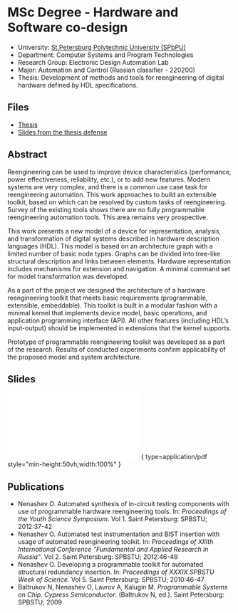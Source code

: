 # MSc Degree - Hardware and Software co-design

* University: [St.Petersburg Polytechnic University (SPbPU)](https://english.spbstu.ru/)
* Department: Computer Systems and Program Technologies
* Research Group: Electronic Design Automation Lab
* Major: Automation and Control (Russian classifier - 220200)
* Thesis: Development of methods and tools for reengineering of digital hardware defined by HDL specifications.

## Files

* [Thesis](./thesis.pdf)
* [Slides from the thesis defense](./defense-slides.pdf)

## Abstract

Reengineering can be used to improve device characteristics (performance, power effectiveness, reliability, etc.), or to add new features.
Modern systems are very complex, and there is a common use case task for reengineering automation.
This work approaches to build an extensible toolkit, based on which can be resolved by custom tasks of reengineering.
Survey of the existing tools shows there are no fully programmable reengineering automation tools.
This area remains very prospective.

This work presents a new model of a device for representation, analysis, and transformation of digital systems described in hardware description languages (HDL).
This model is based on an architecture graph with a limited number of basic node types.
Graphs can be divided into tree-like structural description and links between elements.
Hardware representation includes mechanisms for extension and navigation.
A minimal command set for model transformation was developed.

As a part of the project we designed the architecture of a hardware reengineering toolkit that meets basic requirements (programmable, extensible, embeddable).
This toolkit is built in a modular fashion with a minimal kernel that implements device model, basic operations, and application programming interface (API).
All other features (including HDL’s input-output) should be implemented in extensions that the kernel supports.

Prototype of programmable reengineering toolkit was developed as a part of the research.
Results of conducted experiments confirm applicability of the proposed model and system architecture.

## Slides

![Alt text](./defense-slides.pdf){ type=application/pdf style="min-height:50vh;width:100%" }

## Publications

* Nenashev O. Automated synthesis of in-circuit testing components with use of programmable hardware reengineering tools. In: *Proceedings of the Youth Science Symposium*. Vol 1\. Saint Petersburg: SPBSTU; 2012:37-42
* Nenashev O. Automated test instrumentation and BIST insertion with usage of automated reengineering toolkit. In: *Proceedings of XIIIth International Conference “Fundamental and Applied Research in Russia"*. Vol 2\. Saint Petersburg: SPBSTU; 2012:46-49
* Nenashev O. Developing a programmable toolkit for automated structural redundancy insertion. In: *Proceedings of XXXIX SPBSTU Week of Science*. Vol 5\. Saint Petersburg: SPBSTU; 2010:46-47
* Baltrukov N, Nenashev O, Lavrov A, Kalugin M. *Programmable Systems on Chip. Cypress Semiconductor*. (Baltrukov N, ed.). Saint Petersburg: SPBSTU; 2009
